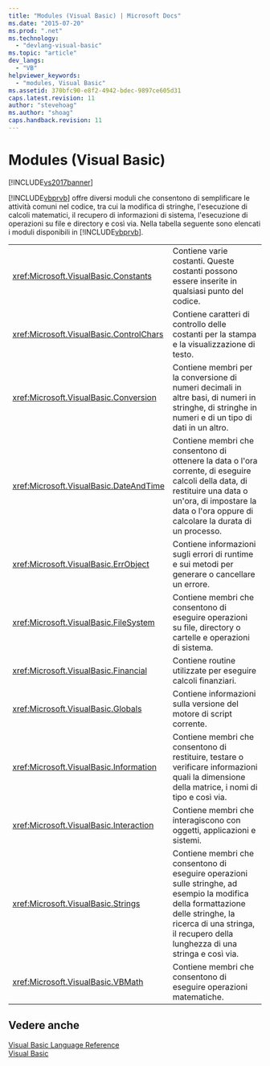 ```yaml
---
title: "Modules (Visual Basic) | Microsoft Docs"
ms.date: "2015-07-20"
ms.prod: ".net"
ms.technology: 
  - "devlang-visual-basic"
ms.topic: "article"
dev_langs: 
  - "VB"
helpviewer_keywords: 
  - "modules, Visual Basic"
ms.assetid: 370bfc90-e8f2-4942-bdec-9897ce605d31
caps.latest.revision: 11
author: "stevehoag"
ms.author: "shoag"
caps.handback.revision: 11
---
```

# Modules (Visual Basic)
[!INCLUDE[vs2017banner](../../visual-basic/developing-apps/includes/vs2017banner.md)]

[!INCLUDE[vbprvb](../../csharp/programming-guide/concepts/linq/includes/vbprvb-md.md)] offre diversi moduli che consentono di semplificare le attività comuni nel codice, tra cui la modifica di stringhe, l'esecuzione di calcoli matematici, il recupero di informazioni di sistema, l'esecuzione di operazioni su file e directory e così via.  Nella tabella seguente sono elencati i moduli disponibili in [!INCLUDE[vbprvb](../../csharp/programming-guide/concepts/linq/includes/vbprvb-md.md)].  
  
|||  
|-|-|  
|<xref:Microsoft.VisualBasic.Constants>|Contiene varie costanti.  Queste costanti possono essere inserite in qualsiasi punto del codice.|  
|<xref:Microsoft.VisualBasic.ControlChars>|Contiene caratteri di controllo delle costanti per la stampa e la visualizzazione di testo.|  
|<xref:Microsoft.VisualBasic.Conversion>|Contiene membri per la conversione di numeri decimali in altre basi, di numeri in stringhe, di stringhe in numeri e di un tipo di dati in un altro.|  
|<xref:Microsoft.VisualBasic.DateAndTime>|Contiene membri che consentono di ottenere la data o l'ora corrente, di eseguire calcoli della data, di restituire una data o un'ora, di impostare la data o l'ora oppure di calcolare la durata di un processo.|  
|<xref:Microsoft.VisualBasic.ErrObject>|Contiene informazioni sugli errori di runtime e sui metodi per generare o cancellare un errore.|  
|<xref:Microsoft.VisualBasic.FileSystem>|Contiene membri che consentono di eseguire operazioni su file, directory o cartelle e operazioni di sistema.|  
|<xref:Microsoft.VisualBasic.Financial>|Contiene routine utilizzate per eseguire calcoli finanziari.|  
|<xref:Microsoft.VisualBasic.Globals>|Contiene informazioni sulla versione del motore di script corrente.|  
|<xref:Microsoft.VisualBasic.Information>|Contiene membri che consentono di restituire, testare o verificare informazioni quali la dimensione della matrice, i nomi di tipo e così via.|  
|<xref:Microsoft.VisualBasic.Interaction>|Contiene membri che interagiscono con oggetti, applicazioni e sistemi.|  
|<xref:Microsoft.VisualBasic.Strings>|Contiene membri che consentono di eseguire operazioni sulle stringhe, ad esempio la modifica della formattazione delle stringhe, la ricerca di una stringa, il recupero della lunghezza di una stringa e così via.|  
|<xref:Microsoft.VisualBasic.VBMath>|Contiene membri che consentono di eseguire operazioni matematiche.|  
  
## Vedere anche  
 [Visual Basic Language Reference](../../visual-basic/language-reference/index.md)   
 [Visual Basic](../../visual-basic/index.md)